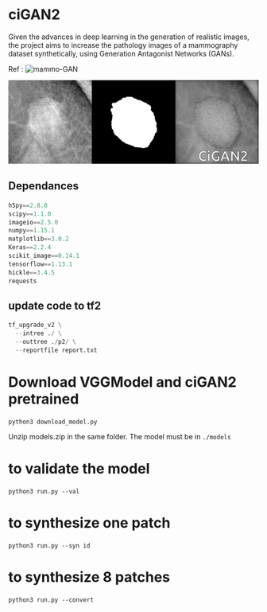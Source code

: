 # ciGAN2

Given the advances in deep learning in the generation of realistic images, the project aims to increase the pathology images of a mammography dataset synthetically, using Generation Antagonist Networks (GANs). 

Ref : ![mammo-GAN](https://github.com/ericwu09/mammo-cigan)

![](/images/demo.gif)

## Dependances
```python 
h5py==2.8.0
scipy==1.1.0
imageio==2.5.0
numpy==1.15.1
matplotlib==3.0.2
Keras==2.2.4
scikit_image==0.14.1
tensorflow==1.13.1
hickle==3.4.5
requests
```
## update code to tf2
```python 
tf_upgrade_v2 \
  --intree ./ \
  --outtree ./p2/ \
  --reportfile report.txt
``` 

# Download VGGModel and ciGAN2 pretrained
`python3 download_model.py`

Unzip models.zip in the same folder. The model must be in `./models`

# to validate the model

`python3 run.py --val`

# to synthesize one patch

`python3 run.py --syn id`

# to synthesize 8 patches

`python3 run.py --convert`
